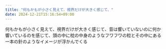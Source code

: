 ```yaml
---
title: "何もかもが小さく見えて、視界だけが大きく感じて、"
date: 2024-12-21T15:16:54+09:00
---
```

何もかもが小さく見えて、視界だけが大きく感じて、音は響いていないのに何か響いているのを感じて、頭の中に枕の中身のようなフワフワの粒とその中にある一本の針のようなイメージが浮かんでくる
